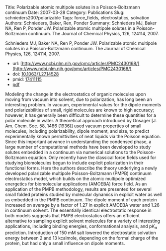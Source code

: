 Title: Polarizable atomic multipole solutes in a Poisson-Boltzmann continuum
Date: 2007-03-28
Category: Publications
Slug: schnieders2007polarizable
Tags: force_fields, electrostatics, solvation
Authors: Schnieders, Baker, Ren, Ponder
Summary: Schnieders MJ, Baker NA, Ren P, Ponder JW. Polarizable atomic multipole solutes in a Poisson-Boltzmann continuum. The Journal of Chemical Physics, 126, 124114, 2007. 

Schnieders MJ, Baker NA, Ren P, Ponder JW. Polarizable atomic multipole solutes in a Poisson-Boltzmann continuum. The Journal of Chemical Physics, 126, 124114, 2007. 

* url: [http://www.ncbi.nlm.nih.gov/pmc/articles/PMC2430168/](http://www.ncbi.nlm.nih.gov/pmc/articles/PMC2430168/)
* doi: [10.1063/1.2714528](http://dx.doi.org/10.1063/1.2714528)
* pmid: [17411115](http://www.ncbi.nlm.nih.gov/pubmed/17411115)
* [pdf](http://sobolevnrm.github.io/papers/schnieders2007polarizable.pdf)

Modeling the change in the electrostatics of organic molecules upon moving from vacuum into solvent, due to polarization, has long been an interesting problem. In vacuum, experimental values for the dipole moments and polarizabilities of small, rigid molecules are known to high accuracy; however, it has generally been difficult to determine these quantities for a polar molecule in water. A theoretical approach introduced by Onsager [J. Am. Chem. Soc. 58, 1486 (1936)] used vacuum properties of small molecules, including polarizability, dipole moment, and size, to predict experimentally known permittivities of neat liquids via the Poisson equation. Since this important advance in understanding the condensed phase, a large number of computational methods have been developed to study solutes embedded in a continuum via numerical solutions to the Poisson-Boltzmann equation. Only recently have the classical force fields used for studying biomolecules begun to include explicit polarization in their functional forms. Here the authors describe the theory underlying a newly developed polarizable multipole Poisson-Boltzmann (PMPB) continuum electrostatics model, which builds on the atomic multipole optimized energetics for biomolecular applications (AMOEBA) force field. As an application of the PMPB methodology, results are presented for several small folded proteins studied by molecular dynamics in explicit water as well as embedded in the PMPB continuum. The dipole moment of each protein increased on average by a factor of 1.27 in explicit AMOEBA water and 1.26 in continuum solvent. The essentially identical electrostatic response in both models suggests that PMPB electrostatics offers an efficient alternative to sampling explicit solvent molecules for a variety of interesting applications, including binding energies, conformational analysis, and p$K_a$ prediction. Introduction of 150 mM salt lowered the electrostatic solvation energy between 2 and 13 kcalmole, depending on the formal charge of the protein, but had only a small influence on dipole moments.

